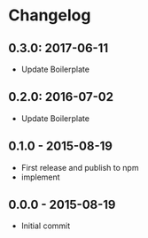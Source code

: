 # Changelog

## 0.3.0: 2017-06-11

- Update Boilerplate

## 0.2.0: 2016-07-02

- Update Boilerplate

## 0.1.0 - 2015-08-19

- First release and publish to npm
- implement

## 0.0.0 - 2015-08-19

- Initial commit
